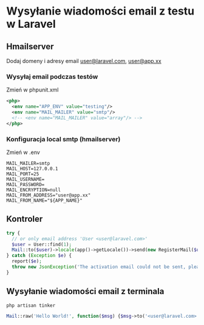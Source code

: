 # Wysyłanie wiadomości email z testu w Laravel

## Hmailserver
Dodaj domeny i adresy email user@laravel.com, user@app.xx

### Wysyłaj email podczas testów
Zmień w phpunit.xml

```xml
<php>
  <env name="APP_ENV" value="testing"/>
  <env name="MAIL_MAILER" value="smtp"/>
  <!-- <env name="MAIL_MAILER" value="array"/> -->
</php>
```

### Konfiguracja local smtp (hmailserver)
Zmień w .env

```env
MAIL_MAILER=smtp
MAIL_HOST=127.0.0.1
MAIL_PORT=25
MAIL_USERNAME=
MAIL_PASSWORD=
MAIL_ENCRYPTION=null
MAIL_FROM_ADDRESS="user@app.xx"
MAIL_FROM_NAME="${APP_NAME}"
```

## Kontroler

```php
try {
  // or only email address 'User <user@laravel.com>'
  $user = User::find(1);
  Mail::to($user)->locale(app()->getLocale())->send(new RegisterMail($user));
} catch (Exception $e) {
  report($e);
  throw new JsonException('The activation email could not be sent, please try to reset your password.');
}
```

## Wysyłanie wiadomości email z terminala

```php
php artisan tinker

Mail::raw('Hello World!', function($msg) {$msg->to('<user@laravel.com>')->subject('Test Email'); });
```
